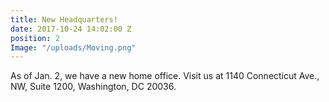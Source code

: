 ```yaml
---
title: New Headquarters!
date: 2017-10-24 14:02:00 Z
position: 2
Image: "/uploads/Moving.png"
---
```


As of Jan. 2, we have a new home office. Visit us at 1140 Connecticut Ave., NW, Suite 1200, Washington, DC 20036.